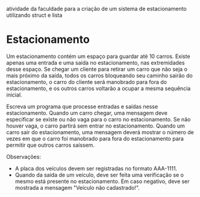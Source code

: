 atividade da faculdade para a criação de um sistema de estacionamento utilizando struct e lista
  ##
# Estacionamento
Um estacionamento contém um espaço para guardar até 10 carros. Existe apenas uma entrada e uma saída no estacionamento, nas extremidades desse espaço. Se chegar um cliente para retirar um carro que não seja o mais próximo da saída, todos os carros bloqueando seu caminho sairão do estacionamento, o carro do cliente será manobrado para fora do estacionamento, e os outros carros voltarão a ocupar a mesma sequência inicial.

Escreva um programa que processe entradas e saídas nesse estacionamento. Quando um carro chegar, uma mensagem deve especificar se existe ou não vaga para o carro no estacionamento. Se não houver vaga, o carro partirá sem entrar no estacionamento. Quando um carro sair do estacionamento, uma mensagem deverá mostrar o número de vezes em que o carro foi manobrado para fora do estacionamento para permitir que outros carros saíssem.

Observações:

- A placa dos veículos devem ser registradas no formato AAA-1111.
- Quando da saída de um veículo, deve ser feita uma verificação se o mesmo está presente no estacionamento. Em caso negativo, deve ser mostrada a mensagem "Veículo não cadastrado!".
